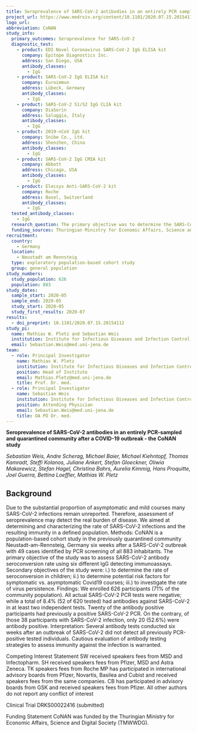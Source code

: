 ```yaml
---
title: Seroprevalence of SARS-CoV-2 antibodies in an entirely PCR sampled and quarantined community after a COVID-19 outbreak - the CoNAN study
project_url: https://www.medrxiv.org/content/10.1101/2020.07.15.20154112v1
logo_url: 
abbreviation: CoNAN
study_info:
  primary_outcomes: Seroprevalence for SARS-CoV-2
  diagnostic_test: 
    - product: EDI Novel Coronavirus SARS-CoV-2 IgG ELISA kit 
      company: Epitope Diagnostics Inc.
      address: San Diego, USA
      antibody_classes:
        - IgG
    - product: SARS-CoV-2 IgG ELISA kit
      company: Euroimmun
      address: Lübeck, Germany
      antibody_classes:
        - IgG   
    - product: SARS-CoV-2 S1/S2 IgG CLIA kit
      company: DiaSorin
      address: Saluggia, Italy
      antibody_classes:
        - IgG 
    - product: 2019-nCoV IgG kit
      company: Snibe Co., Ltd.
      address: Shenzhen, China
      antibody_classes:
        - IgG    
    - product: SARS-CoV-2 IgG CMIA kit
      company: Abbott
      address: Chicago, USA
      antibody_classes:
        - IgG    
    - product: Elecsys Anti-SARS-CoV-2 kit
      company: Roche
      address: Basel, Switzerland
      antibody_classes:
        - IgG 
  tested_antibody_classes:
    - IgG
  research_question: The primary objective was to determine the SARS-CoV-2 antibody status (sero-conversion rate) of the population of Neustadt-am-Rennsteig with a defined distance to the end of the quarantine period. SARS-CoV-2 antibody status was defined as ”positive” if participants had a positive test result in ≥ 2 of the six antibody tests (details below); otherwise participants were classified as “negative”. The secondary objectives of the study were i.) to determine the rate of seroconversion in children; ii.) to determine potential risk factors for symptomatic vs. asymptomatic Covid19 courses; iii.) to investigate the rate of virus persistence (as part of future follow-up assessments).
  funding_sources: Thuringian Ministry for Economic Affairs, Science and Digital Society (TMWWDG)
recruitment:
  country:
    - Germany
  location:
    - Neustadt am Rennsteig
  type: exploratory population-based cohort study
  group: general population
study_numbers:
  study_population: 626
  population: 883
study_dates:
  sample_start: 2020-05
  sample_end: 2020-05
  study_start: 2020-05
  study_first_results: 2020-07
results:
  - doi_preprint: 10.1101/2020.07.15.20154112
study_pi:
  name: Mathias W. Pletz and Sebastian Weis
  institution: Institute for Infectious Diseases and Infection Control, Jena University Hospital (07747 Jena, Germany)
  email: Sebastian.Weis@med.uni-jena.de
team:
  - role: Principal Investigator
    name: Mathias W. Pletz
    institution: Institute for Infectious Diseases and Infection Control, Jena University Hospital (07747 Jena, Germany)
    position: Head of Institute
    email: Mathias.Pletz@med.uni-jena.de
    title: Prof. Dr. med.
  - role: Principal Investigator
    name: Sebastian Weis
    institution: Institute for Infectious Diseases and Infection Control, Jena University Hospital (07747 Jena, Germany)
    position: Attending Physician
    email: Sebastian.Weis@med.uni-jena.de
    title: OA PD Dr. med.
---
```


__Seroprevalence of SARS-CoV-2 antibodies in an entirely PCR-sampled and quarantined community after a COVID-19 outbreak - the CoNAN study__

_Sebastian Weis, Andre Scherag, Michael Baier, Michael Kiehntopf, Thomas Kamradt, Steffi Kolanos, Juliane Ankert, Stefan Gloeckner, Oliwia Makarewicz, Stefan Hagel, Christina Bahrs, Aurelia Kimmig, Hans Proquitte, Joel Guerra, Bettina Loeffler, Mathias W. Pletz_

## Background

Due to the substantial proportion of asymptomatic and mild courses many SARS-CoV-2 infections remain unreported. Therefore, assessment of seroprevalence may detect the real burden of disease. We aimed at determining and characterizing the rate of SARS-CoV-2 infections and the resulting immunity in a defined population. Methods: CoNAN is a population-based cohort study in the previously quarantined community Neustadt-am-Rennsteig, Germany six weeks after a SARS-CoV-2 outbreak with 49 cases identified by PCR screening of all 883 inhabitants. The primary objective of the study was to assess SARS-CoV-2 antibody seroconversion rate using six different IgG detecting immunoassays. Secondary objectives of the study were: i.) to determine the rate of seroconversion in children; ii.) to determine potential risk factors for symptomatic vs. asymptomatic Covid19 courses; iii.) to investigate the rate of virus persistence. Findings: We enrolled 626 participants (71% of the community population). All actual SARS-CoV-2 PCR tests were negative; while a total of 8.4% (52 of 620 tested) had antibodies against SARS-CoV-2 in at least two independent tests. Twenty of the antibody positive participants had previously a positive SARS-CoV-2 PCR. On the contrary, of those 38 participants with SARS-CoV-2 infection, only 20 (52.6%) were antibody positive. Interpretation: Several antibody tests conducted six weeks after an outbreak of SARS-CoV-2 did not detect all previously PCR-positive tested individuals. Cautious evaluation of antibody testing strategies to assess immunity against the infection is warranted.

Competing Interest Statement
SW received speakers fees from MSD and Infectopharm. SH received speakers fees from Pfizer, MSD and Astra Zeneca. TK speakers fees from Roche MP has participated in international advisory boards from Pfizer, Novartis, Basilea and Cubist and received speakers fees from the same companies. CB has participated in advisory boards from GSK and received speakers fees from Pfizer. All other authors do not report any conflict of interest

Clinical Trial
DRKS00022416 (submitted)

Funding Statement
CoNAN was funded by the Thuringian Ministry for Economic Affairs, Science and Digital Society (TMWWDG).
